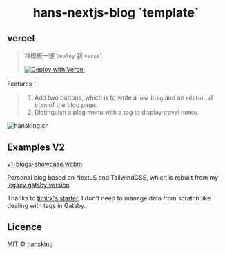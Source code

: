 <h1 align="center">hans-nextjs-blog `template`</h1>

## vercel
> 将模板一键 `Deploy` 到 `vercel`
>  
> [![Deploy with Vercel](https://vercel.com/button)](https://vercel.com/new/clone?demo-title=Tailwind+Nextjs+Starter+Blog&demo-description=Store+photos+with+original+camera+data&demo-url=https://www.hansking.cn&demo-image=http://image.hansking.cn/picgo/hansking.cn2.png&project-name=Next+Blog&repository-name=hans-nextjs-blog&repository-url=https://github.com/hansking98/hans-nextjs-blog&from=templates&skippable-integrations=1&teamCreateStatus=hidden)

Features：

> 1. Add two buttons, which is to write a `new blog` and an `editorial blog` of the blog page.
> 2. Distinguish a plog menu with a tag to display travel notes.

![hansking.cn](http://image.hansking.cn/picgo/hansking.cn.png)

## Examples V2

[v1-blogs-showcase.webm](https://github.com/timlrx/tailwind-nextjs-starter-blog/assets/28362229/2124c81f-b99d-4431-839c-347e01a2616c)


Personal blog based on NextJS and TailwindCSS, which is rebuilt from my [legacy gatsby version](https://github.com/HansKing98/hans-blog).

Thanks to [timlrx's starter](https://github.com/timlrx/tailwind-nextjs-starter-blog), I don't need to manage data from scratch like dealing with tags in Gatsby.

## Licence

[MIT](https://github.com/HansKing98/hans-nextjs-blog/blob/main/LICENSE) © [hansking](https://www.hansking.cn)
